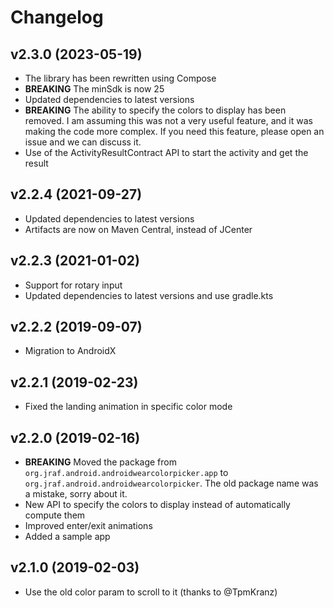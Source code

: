 # Changelog

## v2.3.0 (2023-05-19)
- The library has been rewritten using Compose
- **BREAKING** The minSdk is now 25
- Updated dependencies to latest versions
- **BREAKING** The ability to specify the colors to display has been removed. I am assuming this was not a very useful feature, and it was making the code more complex. If you need this feature, please open an issue and we can discuss it.
- Use of the ActivityResultContract API to start the activity and get the result

## v2.2.4 (2021-09-27)
- Updated dependencies to latest versions
- Artifacts are now on Maven Central, instead of JCenter

## v2.2.3 (2021-01-02)
- Support for rotary input
- Updated dependencies to latest versions and use gradle.kts

## v2.2.2 (2019-09-07)
- Migration to AndroidX

## v2.2.1 (2019-02-23)
- Fixed the landing animation in specific color mode

## v2.2.0 (2019-02-16)
- **BREAKING** Moved the package from `org.jraf.android.androidwearcolorpicker.app` to `org.jraf.android.androidwearcolorpicker`.
The old package name was a mistake, sorry about it. 
- New API to specify the colors to display instead of automatically compute them
- Improved enter/exit animations
- Added a sample app

## v2.1.0 (2019-02-03)
- Use the old color param to scroll to it (thanks to @TpmKranz)
